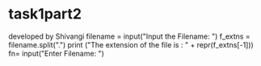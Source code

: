 # task1part2
developed by Shivangi
filename = input("Input the Filename: ")
f_extns = filename.split(".")
print ("The extension of the file is : " + repr(f_extns[-1]))
fn= input("Enter Filename: ")
